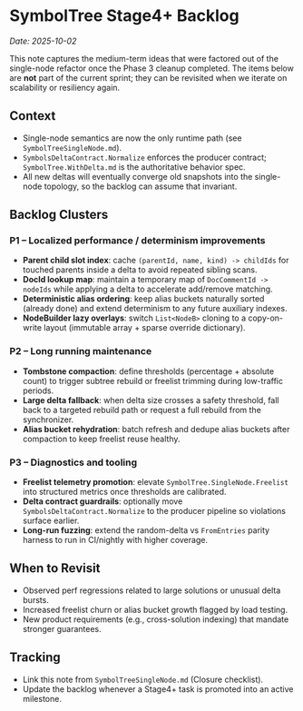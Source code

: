 # SymbolTree Stage4+ Backlog

_Date: 2025-10-02_

This note captures the medium-term ideas that were factored out of the single-node refactor once the Phase 3 cleanup completed. The items below are **not** part of the current sprint; they can be revisited when we iterate on scalability or resiliency again.

## Context
- Single-node semantics are now the only runtime path (see `SymbolTreeSingleNode.md`).
- `SymbolsDeltaContract.Normalize` enforces the producer contract; `SymbolTree.WithDelta.md` is the authoritative behavior spec.
- All new deltas will eventually converge old snapshots into the single-node topology, so the backlog can assume that invariant.

## Backlog Clusters

### P1 – Localized performance / determinism improvements
- **Parent child slot index**: cache `(parentId, name, kind) -> childIds` for touched parents inside a delta to avoid repeated sibling scans.
- **DocId lookup map**: maintain a temporary map of `DocCommentId -> nodeIds` while applying a delta to accelerate add/remove matching.
- **Deterministic alias ordering**: keep alias buckets naturally sorted (already done) and extend determinism to any future auxiliary indexes.
- **NodeBuilder lazy overlays**: switch `List<NodeB>` cloning to a copy-on-write layout (immutable array + sparse override dictionary).

### P2 – Long running maintenance
- **Tombstone compaction**: define thresholds (percentage + absolute count) to trigger subtree rebuild or freelist trimming during low-traffic periods.
- **Large delta fallback**: when delta size crosses a safety threshold, fall back to a targeted rebuild path or request a full rebuild from the synchronizer.
- **Alias bucket rehydration**: batch refresh and dedupe alias buckets after compaction to keep freelist reuse healthy.

### P3 – Diagnostics and tooling
- **Freelist telemetry promotion**: elevate `SymbolTree.SingleNode.Freelist` into structured metrics once thresholds are calibrated.
- **Delta contract guardrails**: optionally move `SymbolsDeltaContract.Normalize` to the producer pipeline so violations surface earlier.
- **Long-run fuzzing**: extend the random-delta vs `FromEntries` parity harness to run in CI/nightly with higher coverage.

## When to Revisit
- Observed perf regressions related to large solutions or unusual delta bursts.
- Increased freelist churn or alias bucket growth flagged by load testing.
- New product requirements (e.g., cross-solution indexing) that mandate stronger guarantees.

## Tracking
- Link this note from `SymbolTreeSingleNode.md` (Closure checklist).
- Update the backlog whenever a Stage4+ task is promoted into an active milestone.
